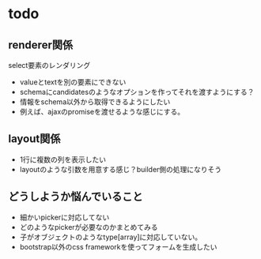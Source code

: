 # todo

## renderer関係

select要素のレンダリング

* valueとtextを別の要素にできない
 * schemaにcandidatesのようなオプションを作ってそれを渡すようにする？
* 情報をschema以外から取得できるようにしたい
 * 例えば、ajaxのpromiseを渡せるような感じにする。

## layout関係

* 1行に複数の列を表示したい
 * layoutのような引数を用意する感じ？builder側の処理になりそう

## どうしようか悩んでいること

* 細かいpickerに対応してない
 * どのようなpickerが必要なのかまとめてみる
* 子がオブジェクトのようなtype[array]に対応していない。
* bootstrap以外のcss frameworkを使ってフォームを生成したい

